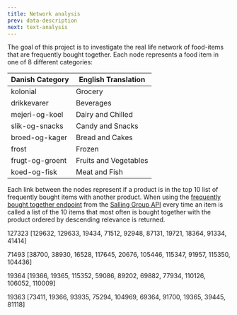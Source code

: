 ```yaml
---
title: Network analysis
prev: data-description
next: text-analysis
---
```


The goal of this project is to investigate the real life network of food-items that are frequently bought together. Each node represents a food item in one of 8 different categories:

| **Danish Category**      | **English Translation**        |
|----------------------|----------------------------|
| kolonial             | Grocery                    |
| drikkevarer          | Beverages                  |
| mejeri-og-koel       | Dairy and Chilled          |
| slik-og-snacks       | Candy and Snacks           |
| broed-og-kager       | Bread and Cakes            |
| frost                | Frozen                     |
| frugt-og-groent      | Fruits and Vegetables      |
| koed-og-fisk         | Meat and Fish              |

Each link between the nodes represent if a product is in the top 10 list of frequently bought items with another product. When using the [frequently bought together endpoint](https://developer.sallinggroup.com/api-reference#frequently-bought-together) from the [Salling Group API](https://developer.sallinggroup.com/api-reference) every time an item is called a list of the 10 items that most often is bought together with the product ordered by descending relevance is returned. 

127323
[129632, 129633, 19434, 71512, 92948, 87131, 19721, 18364, 91334, 41414]

71493
[38700, 38930, 16528, 117645, 20676, 105446, 115347, 91957, 115350, 104436]

19364
[19366, 19365, 115352, 59086, 89202, 69882, 77934, 110126, 106052, 110009]

19363
[73411, 19366, 93935, 75294, 104969, 69364, 91700, 19365, 39445, 81118]